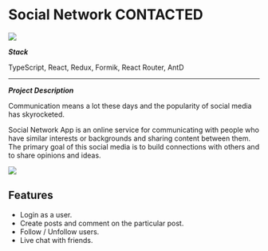 # Social Network CONTACTED
![](https://i.imgur.com/l3k3n9N.png)

***Stack***

TypeScript, React, Redux, Formik, React Router, AntD
****

***Project Description***

Communication means a lot these days and the popularity of social media has skyrocketed.

Social Network App is an online service for communicating with people who have similar interests 
or backgrounds and sharing content between them. 
The primary goal of this social media is to build connections with others and to share opinions and ideas.

![](https://i.imgur.com/ATpqGgz.png)

## Features
- Login as a user.
- Create posts and comment on the particular post.
- Follow / Unfollow users.
- Live chat with friends.

